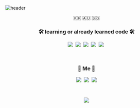 ![header](https://capsule-render.vercel.app/api?type=slice&reversal=false&color=0:fbc2eb,100:a6c1ee&height=300&section=header&text=Moolgu%20Tree%20&desc=Lee%20EunJun%20/%20Dongyang%20Mirae%20University&animation=fadeIn&descAlignY=80&fontSize=90)

<div style="text-align:center;">
<p align="center">🇰🇷 🇦🇺 🇸🇬</p>
<h3 align="center">🛠 learning or already learned code 🛠</h3>


<p align="center">
  <img src="https://img.shields.io/badge/HTML5-E34F26?style=for-the-badge&logo=HTML5&logoColor=white">&nbsp
  <img src="https://img.shields.io/badge/Python-3776AB?style=for-the-badge&logo=Python&logoColor=f6d365">&nbsp
  <img src="https://img.shields.io/badge/C-A8B9CC?style=for-the-badge&logo=C&logoColor=e2ebf0">&nbsp
  <img src="https://img.shields.io/badge/Git-fee140?style=for-the-badge&logo=Git&logoColor=F05032">&nbsp
  <img src="https://img.shields.io/badge/Java-5ee7df?style=for-the-badge&logo=Java&logoColor=4facfe">&nbsp
</p>

<br>
                                                                                                    
<h3 align="center"> 🧸 Me 🧸 </h3>
                  
<p align="center">
  <a href="https://twitter.com/moolgutree?t=BIiSFLKCjrmOZMhupXJJWg&s=09"><img src="https://img.shields.io/badge/Twitter-00f2fe?style=flat-square&logo=Twitter&logoColor=#1DA1F2&link=https://twitter.com/moolgutree?t=BIiSFLKCjrmOZMhupXJJWg&s=09"/></a>&nbsp
  <a href="https://www.instagram.com/moolgutree/"><img src="https://img.shields.io/badge/Instagram-E4405F?style=flat-square&logo=Instagram&logoColor=white&link=https://www.instagram.com/moolgutree/"/></a>&nbsp
  <a href="mailto:brave3633@naver.com"><img src="https://img.shields.io/badge/Mail-38f9d7?style=flat-square&logo=Mail.Ru&logoColor=white&link=brave3633@naver.com"/></a>
</p>
<br>

<p align="center">
  <a href="https://hits.seeyoufarm.com"><img src="https://hits.seeyoufarm.com/api/count/incr/badge.svg?url=https%3A%2F%2Fgithub.com%2Fmoolgutree&count_bg=%238EC5FC&title_bg=%23DADADB&icon=github.svg&icon_color=%23888888&title=Hits&edge_flat=false"/></a>
</p>
